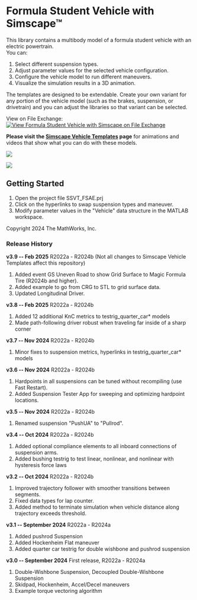 # **​​Formula Student Vehicle with Simscape&trade;**

This library contains a multibody model of a formula student vehicle 
with an electric powertrain.  
You can:

   1. Select different suspension types.
   2. Adjust parameter values for the selected vehicle configuration.
   3. Configure the vehicle model to run different maneuvers.
   4. Visualize the simulation results in a 3D animation.

The templates are designed to be extendable. Create your own variant for any portion 
of the vehicle model (such as the brakes, suspension, or drivetrain) and you can 
adjust the libraries so that variant can be selected.

View on File Exchange:  [![View Formula Student Vehicle with Simscape on File Exchange](https://www.mathworks.com/matlabcentral/images/matlab-file-exchange.svg)](https://www.mathworks.com/matlabcentral/fileexchange/172279-formula-student-vehicle-with-simscape)  

**Please visit the [Simscape Vehicle Templates](https://www.mathworks.com/solutions/physical-modeling/simscape-vehicle-templates.html) page** for animations and videos that show what you can do with these models.

![](Scripts_Data/Overview/Simscape_Vehicle_Templates_FSAE_animation.png)

![](Scripts_Data/Overview/Simscape_Vehicle_Templates_FSAE_model.png)

## **Getting Started**
1. Open the project file SSVT\_FSAE.prj 
2. Click on the hyperlinks to swap suspension types and maneuver. 
3. Modify parameter values in the "Vehicle" data structure in the MATLAB workspace.

Copyright 2024 The MathWorks, Inc.
 
### **Release History**
**v3.9  -- Feb 2025**  R2022a - R2024b
(Not all changes to Simscape Vehicle Templates affect this repository)
1.  Added event GS Uneven Road to show Grid Surface to Magic Formula Tire (R2024b and higher).
2.  Added example to go from CRG to STL to grid surface data.
3.  Updated Longitudinal Driver.

**v3.8  -- Feb 2025**  R2022a - R2024b
1.  Added 12 additional KnC metrics to testrig_quarter_car* models 
2.  Made path-following driver robust when traveling far inside of a sharp corner 

**v3.7  -- Nov 2024**  R2022a - R2024b
1.  Minor fixes to suspension metrics, hyperlinks in testrig_quarter_car* models 

**v3.6  -- Nov 2024**  R2022a - R2024b
1.  Hardpoints in all suspensions can be tuned without recompiling (use Fast Restart).
2.  Added Suspension Tester App for sweeping and optimizing hardpoint locations.

**v3.5  -- Nov 2024**  R2022a - R2024b
1.  Renamed suspension "PushUA" to "Pullrod".

**v3.4  -- Oct 2024**  R2022a - R2024b
1.  Added optional compliance elements to all inboard connections of suspension arms.
2.  Added bushing testrig to test linear, nonlinear, and nonlinear with hysteresis force laws

**v3.2  -- Oct 2024**  R2022a - R2024b
1.  Improved trajectory follower with smoother transitions between segments.
2.  Fixed data types for lap counter. 
3.  Added method to terminate simulation when vehicle distance along trajectory exceeds threshold. 

**v3.1 -- September 2024** R2022a - R2024a
1. Added pushrod Suspension
2. Added Hockenheim Flat maneuver
3. Added quarter car testrig for double wishbone and pushrod suspension

**v3.0 -- September 2024**
First release, R2022a - R2024a
1. Double-Wishbone Suspension, Decoupled Double-Wishbone Suspension
2. Skidpad, Hockenheim, Accel/Decel maneuvers
3. Example torque vectoring algorithm 


